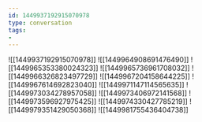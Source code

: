 ```yaml
---
id: 1449937192915070978
type: conversation
tags:
- 
---
```

![[1449937192915070978]]
![[1449964908691476490]]
![[1449965353380024323]]
![[1449965736961708032]]
![[1449966326823497729]]
![[1449967204158644225]]
![[1449967614692823040]]
![[1449971147114565635]]
![[1449973034278957058]]
![[1449973406972141568]]
![[1449973596927975425]]
![[1449974330427785219]]
![[1449979351429050368]]
![[1449981755436404738]]

